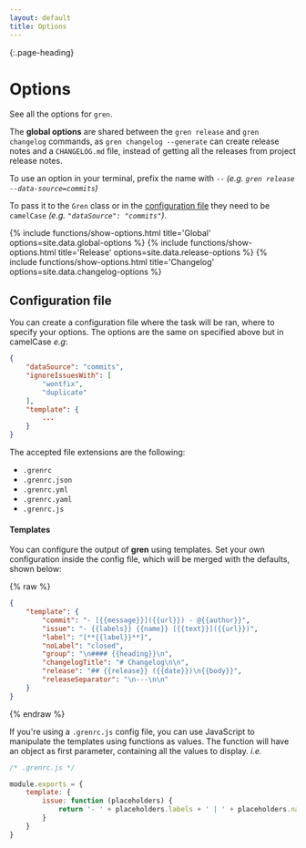 ```yaml
---
layout: default
title: Options
---
```


{:.page-heading}
# Options

See all the options for `gren`.

The **global options** are shared between the `gren release` and `gren changelog` commands, as `gren changelog --generate` can create release notes and a `CHANGELOG.md` file, instead of getting all the releases from project release notes.

To use an option in your terminal, prefix the name with `--` _(e.g. `gren release --data-source=commits`)_

To pass it to the `Gren` class or in the [configuration file](#configuration-file) they need to be `camelCase` _(e.g. `"dataSource": "commits"`)_.

{% include functions/show-options.html title='Global' options=site.data.global-options %}
{% include functions/show-options.html title='Release' options=site.data.release-options %}
{% include functions/show-options.html title='Changelog' options=site.data.changelog-options %}

## Configuration file

You can create a configuration file where the task will be ran, where to specify your options.
The options are the same on specified above but in camelCase *e.g*:

```json
{
    "dataSource": "commits",
    "ignoreIssuesWith": [
        "wontfix",
        "duplicate"
    ],
    "template": {
        ...
    }
}
```

The accepted file extensions are the following:

- `.grenrc`
- `.grenrc.json`
- `.grenrc.yml`
- `.grenrc.yaml`
- `.grenrc.js`

#### Templates

You can configure the output of **gren** using templates. Set your own configuration inside the config file, which will be merged with the defaults, shown below:

{% raw %}
```json
{
    "template": {
        "commit": "- [{{message}}]({{url}}) - @{{author}}",
        "issue": "- {{labels}} {{name}} [{{text}}]({{url}})",
        "label": "[**{{label}}**]",
        "noLabel": "closed",
        "group": "\n#### {{heading}}\n",
        "changelogTitle": "# Changelog\n\n",
        "release": "## {{release}} ({{date}})\n{{body}}",
        "releaseSeparator": "\n---\n\n"
    }
}
```
{% endraw %}

If you're using a `.grenrc.js` config file, you can use JavaScript to manipulate the templates using functions as values.
The function will have an object as first parameter, containing all the values to display. _i.e._

```javascript
/* .grenrc.js */

module.exports = {
    template: {
        issue: function (placeholders) {
            return '- ' + placeholders.labels + ' | ' + placeholders.name.toLowerCase();
        }
    }
}
```
